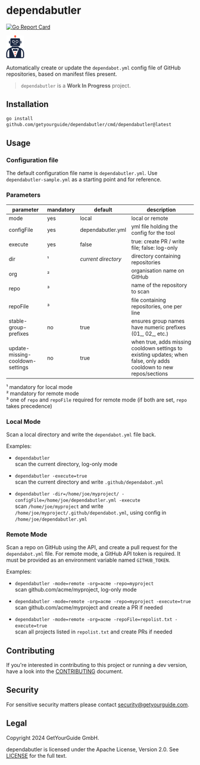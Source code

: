 # dependabutler

[![Go Report Card](https://goreportcard.com/badge/github.com/getyourguide/dependabutler)](https://goreportcard.com/report/github.com/getyourguide/dependabutler)

<img alt="dependabutler logo" src="dependabutler.png" style="width:48px"/>

Automatically create or update the `dependabot.yml` config file of GitHub repositories, based on manifest files present.

> `dependabutler` is a **Work In Progress** project.



## Installation

```
go install github.com/getyourguide/dependabutler/cmd/dependabutler@latest
```

## Usage

### Configuration file
The default configuration file name is `dependabutler.yml`. Use `dependabutler-sample.yml` as a starting point and for reference.

### Parameters

| parameter           | mandatory | default             | description                                   |
|---------------------|-----------|---------------------|-----------------------------------------------|
| mode                | yes       | local               | local or remote                               |
| configFile          | yes       | dependabutler.yml   | yml file holding the config for the tool      |
| execute             | yes       | false               | true: create PR / write file; false: log-only |
| dir                 | ¹         | *current directory* | directory containing repositories             |
| org                 | ²         |                     | organisation name on GitHub                   |
| repo                | ³         |                     | name of the repository to scan                |
| repoFile            | ³         |                     | file containing repositories, one per line    |
| stable-group-prefixes | no      | true                | ensures group names have numeric prefixes (01_, 02_, etc.) |
| update-missing-cooldown-settings | no | true          | when true, adds missing cooldown settings to existing updates; when false, only adds cooldown to new repos/sections |

¹ mandatory for local mode  
² mandatory for remote mode  
³ one of `repo` and `repoFile` required for remote mode (if both are set, `repo` takes precedence)  


### Local Mode

Scan a local directory and write the `dependabot.yml` file back.

Examples:

- `dependabutler`  
  scan the current directory, log-only mode

- `dependabutler -execute=true`  
  scan the current directory and write `.github/dependabot.yml`

- `dependabutler -dir=/home/joe/myproject/ -configFile=/home/joe/dependabutler.yml -execute`  
  scan `/home/joe/myproject` and write `/home/joe/myproject/.github/dependabot.yml`, using config in `/home/joe/dependabutler.yml`


### Remote Mode
Scan a repo on GitHub using the API, and create a pull request for the `dependabot.yml` file.
For remote mode, a GitHub API token is required. It must be provided as an environment variable named `GITHUB_TOKEN`.

Examples:

- `dependabutler -mode=remote -org=acme -repo=myproject`  
  scan github.com/acme/myproject, log-only mode

- `dependabutler -mode=remote -org=acme -repo=myproject -execute=true`
  scan github.com/acme/myproject and create a PR if needed

- `dependabutler -mode=remote -org=acme -repoFile=repolist.txt -execute=true`  
  scan all projects listed in `repolist.txt` and create PRs if needed


## Contributing

If you're interested in contributing to this project or running a dev version, have a look into the [CONTRIBUTING](CONTRIBUTING.md) document.


## Security

For sensitive security matters please contact [security@getyourguide.com](mailto:security@getyourguide.com).


## Legal

Copyright 2024 GetYourGuide GmbH.

dependabutler is licensed under the Apache License, Version 2.0. See [LICENSE](LICENSE) for the full text.
